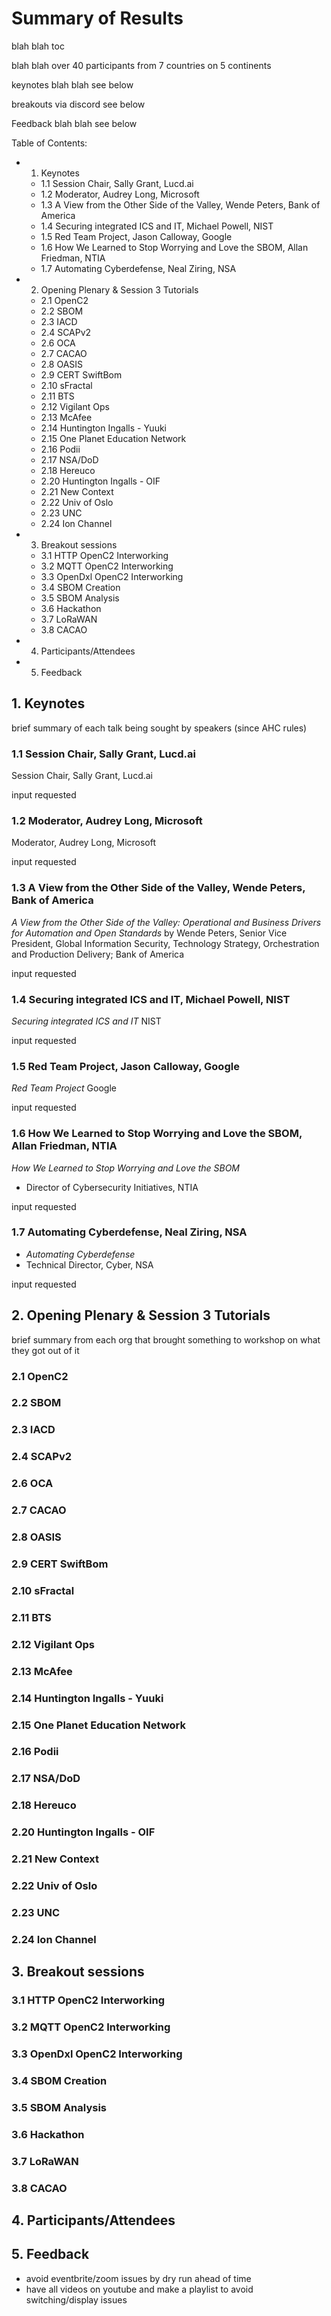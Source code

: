# Summary  of Results
blah blah
toc

blah blah
over 40 participants from 7 countries on 5 continents

keynotes blah blah see below

breakouts via discord see below

Feedback blah blah see below

Table of Contents:
- 1. Keynotes
   - 1.1 Session Chair, Sally Grant, Lucd.ai
   - 1.2 Moderator, Audrey Long, Microsoft
   - 1.3 A View from the Other Side of the Valley, Wende Peters, Bank of America
   - 1.4 Securing integrated ICS and IT, Michael Powell, NIST
   - 1.5 Red Team Project, Jason Calloway, Google
   - 1.6 How We Learned to Stop Worrying and Love the SBOM, Allan Friedman, NTIA
   - 1.7 Automating Cyberdefense, Neal Ziring, NSA
- 2. Opening Plenary & Session 3 Tutorials
   - 2.1 OpenC2 
   - 2.2 SBOM
   - 2.3 IACD
   - 2.4 SCAPv2
   - 2.6 OCA
   - 2.7 CACAO
   - 2.8 OASIS
   - 2.9 CERT SwiftBom
   - 2.10 sFractal
   - 2.11 BTS
   - 2.12 Vigilant Ops
   - 2.13 McAfee
   - 2.14 Huntington Ingalls - Yuuki
   - 2.15 One Planet Education Network
   - 2.16 Podii
   - 2.17 NSA/DoD
   - 2.18 Hereuco
   - 2.20 Huntington Ingalls - OIF
   - 2.21 New Context
   - 2.22 Univ of Oslo
   - 2.23 UNC
   - 2.24 Ion Channel
- 3. Breakout sessions
   - 3.1 HTTP OpenC2 Interworking
   - 3.2 MQTT OpenC2 Interworking
   - 3.3 OpenDxl OpenC2 Interworking
   - 3.4 SBOM Creation
   - 3.5 SBOM Analysis
   - 3.6 Hackathon
   - 3.7 LoRaWAN
   - 3.8 CACAO
- 4. Participants/Attendees
- 5. Feedback

## 1. Keynotes
brief summary of each talk being sought by speakers (since AHC rules)
### 1.1 Session Chair, Sally Grant, Lucd.ai
Session Chair, Sally Grant, Lucd.ai

input requested

### 1.2 Moderator, Audrey Long, Microsoft
Moderator, Audrey Long, Microsoft

input requested

### 1.3 A View from the Other Side of the Valley, Wende Peters, Bank of America
*A View from the Other Side of the Valley:  Operational and Business Drivers for Automation and Open Standards* by Wende Peters, Senior Vice President, Global Information Security, Technology Strategy, Orchestration and Production Delivery; Bank of America

input requested

### 1.4 Securing integrated ICS and IT, Michael Powell, NIST
*Securing integrated ICS and IT*
NIST

input requested

### 1.5 Red Team Project, Jason Calloway, Google
*Red Team Project*
Google

input requested

### 1.6 How We Learned to Stop Worrying and Love the SBOM, Allan Friedman, NTIA
*How We Learned to Stop Worrying and Love the SBOM*
   * Director of Cybersecurity Initiatives, NTIA

input requested

### 1.7 Automating Cyberdefense, Neal Ziring, NSA
   * *Automating Cyberdefense*
   * Technical Director, Cyber, NSA

input requested

## 2. Opening Plenary & Session 3 Tutorials
brief summary from each org that brought something to workshop on what they got out of it
### 2.1 OpenC2
### 2.2 SBOM
### 2.3 IACD
### 2.4 SCAPv2
### 2.6 OCA
### 2.7 CACAO
### 2.8 OASIS
### 2.9 CERT SwiftBom
### 2.10 sFractal
### 2.11 BTS
### 2.12 Vigilant Ops
### 2.13 McAfee
### 2.14 Huntington Ingalls - Yuuki
### 2.15 One Planet Education Network
### 2.16 Podii
### 2.17 NSA/DoD
### 2.18 Hereuco
### 2.20 Huntington Ingalls - OIF
### 2.21 New Context
### 2.22 Univ of Oslo
### 2.23 UNC
### 2.24 Ion Channel

## 3. Breakout sessions
### 3.1 HTTP OpenC2 Interworking
### 3.2 MQTT OpenC2 Interworking
### 3.3 OpenDxl OpenC2 Interworking
### 3.4 SBOM Creation
### 3.5 SBOM Analysis
### 3.6 Hackathon
### 3.7 LoRaWAN
### 3.8 CACAO

## 4. Participants/Attendees


## 5. Feedback
- avoid eventbrite/zoom issues by dry run ahead of time
- have all videos on youtube and make a playlist to avoid switching/display issues
